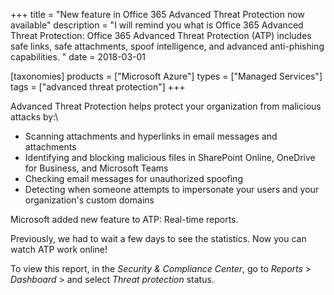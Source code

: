 +++
title = "New feature in Office 365 Advanced Threat Protection now available"
description = "I will remind you what is Office 365 Advanced Threat Protection: Office 365 Advanced Threat Protection (ATP) includes safe links, safe attachments, spoof intelligence, and advanced anti-phishing capabilities. "
date = 2018-03-01

[taxonomies]
products = ["Microsoft Azure"]
types = ["Managed Services"]
tags = ["advanced threat protection"]
+++


Advanced Threat Protection helps protect your organization from
malicious attacks by:\

-   Scanning attachments and hyperlinks in email messages and
    attachments
-   Identifying and blocking malicious files in SharePoint Online,
    OneDrive for Business, and Microsoft Teams
-   Checking email messages for unauthorized spoofing
-   Detecting when someone attempts to impersonate your users and your
    organization's custom domains

Microsoft added new feature to ATP: Real-time reports.

Previously, we had to wait a few days to see the statistics. Now you can
watch ATP work online!

To view this report, in the *Security & Compliance Center*, go to
*Reports* \> *Dashboard* \> and select *Threat protection* status.
